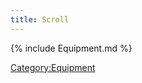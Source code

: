 ```yaml
---
title: Scroll
---
```


{% include Equipment.md %}

[Category:Equipment](Category:Equipment "wikilink")
